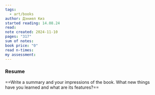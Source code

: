 ```yaml
---
tags:
  - art/books
author: Дэниел Киз
started reading: 14.08.24
read: 
note created: 2024-11-10
pages: "317"
sum of notes: 
book price: "0"
read n-times: 
my assessment:
---
```

### Resume
==Write a summary and your impressions of the book. What new things have you learned and what are its features?==
